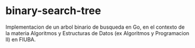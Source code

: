 # binary-search-tree
Implementacion de un arbol binario de busqueda en Go, en el contexto de la materia Algoritmos y Estructuras de Datos (ex Algoritmos y Programacion II) en FIUBA.


